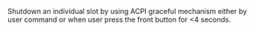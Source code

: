 Shutdown an individual slot by using ACPI graceful mechanism either by user
command or when user press the front button for <4 seconds.
